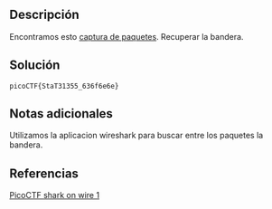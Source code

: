 ## Descripción
Encontramos esto [captura de paquetes](https://jupiter.challenges.picoctf.org/static/483e50268fe7e015c49caf51a69063d0/capture.pcap). Recuperar la bandera.
## Solución
`picoCTF{StaT31355_636f6e6e}`
## Notas adicionales
Utilizamos la aplicacion wireshark para buscar entre los paquetes la bandera.
## Referencias
[PicoCTF shark on wire 1](https://www.youtube.com/watch?v=0ffUb1KaSoY)
